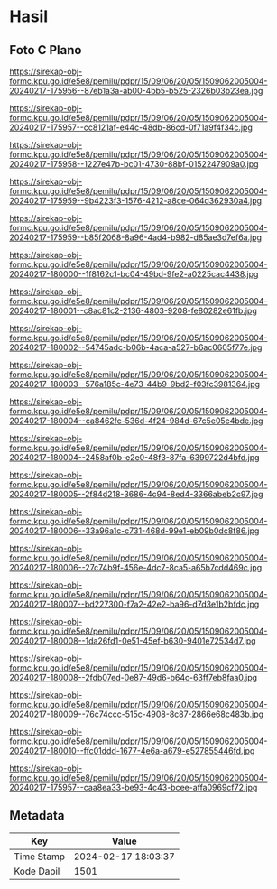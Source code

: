 # Hasil

## Foto C Plano

https://sirekap-obj-formc.kpu.go.id/e5e8/pemilu/pdpr/15/09/06/20/05/1509062005004-20240217-175956--87eb1a3a-ab00-4bb5-b525-2326b03b23ea.jpg

https://sirekap-obj-formc.kpu.go.id/e5e8/pemilu/pdpr/15/09/06/20/05/1509062005004-20240217-175957--cc8121af-e44c-48db-86cd-0f71a9f4f34c.jpg

https://sirekap-obj-formc.kpu.go.id/e5e8/pemilu/pdpr/15/09/06/20/05/1509062005004-20240217-175958--1227e47b-bc01-4730-88bf-0152247909a0.jpg

https://sirekap-obj-formc.kpu.go.id/e5e8/pemilu/pdpr/15/09/06/20/05/1509062005004-20240217-175959--9b4223f3-1576-4212-a8ce-064d362930a4.jpg

https://sirekap-obj-formc.kpu.go.id/e5e8/pemilu/pdpr/15/09/06/20/05/1509062005004-20240217-175959--b85f2068-8a96-4ad4-b982-d85ae3d7ef6a.jpg

https://sirekap-obj-formc.kpu.go.id/e5e8/pemilu/pdpr/15/09/06/20/05/1509062005004-20240217-180000--1f8162c1-bc04-49bd-9fe2-a0225cac4438.jpg

https://sirekap-obj-formc.kpu.go.id/e5e8/pemilu/pdpr/15/09/06/20/05/1509062005004-20240217-180001--c8ac81c2-2136-4803-9208-fe80282e61fb.jpg

https://sirekap-obj-formc.kpu.go.id/e5e8/pemilu/pdpr/15/09/06/20/05/1509062005004-20240217-180002--54745adc-b06b-4aca-a527-b6ac0605f77e.jpg

https://sirekap-obj-formc.kpu.go.id/e5e8/pemilu/pdpr/15/09/06/20/05/1509062005004-20240217-180003--576a185c-4e73-44b9-9bd2-f03fc3981364.jpg

https://sirekap-obj-formc.kpu.go.id/e5e8/pemilu/pdpr/15/09/06/20/05/1509062005004-20240217-180004--ca8462fc-536d-4f24-984d-67c5e05c4bde.jpg

https://sirekap-obj-formc.kpu.go.id/e5e8/pemilu/pdpr/15/09/06/20/05/1509062005004-20240217-180004--2458af0b-e2e0-48f3-87fa-6399722d4bfd.jpg

https://sirekap-obj-formc.kpu.go.id/e5e8/pemilu/pdpr/15/09/06/20/05/1509062005004-20240217-180005--2f84d218-3686-4c94-8ed4-3366abeb2c97.jpg

https://sirekap-obj-formc.kpu.go.id/e5e8/pemilu/pdpr/15/09/06/20/05/1509062005004-20240217-180006--33a96a1c-c731-468d-99e1-eb09b0dc8f86.jpg

https://sirekap-obj-formc.kpu.go.id/e5e8/pemilu/pdpr/15/09/06/20/05/1509062005004-20240217-180006--27c74b9f-456e-4dc7-8ca5-a65b7cdd469c.jpg

https://sirekap-obj-formc.kpu.go.id/e5e8/pemilu/pdpr/15/09/06/20/05/1509062005004-20240217-180007--bd227300-f7a2-42e2-ba96-d7d3e1b2bfdc.jpg

https://sirekap-obj-formc.kpu.go.id/e5e8/pemilu/pdpr/15/09/06/20/05/1509062005004-20240217-180008--1da26fd1-0e51-45ef-b630-9401e72534d7.jpg

https://sirekap-obj-formc.kpu.go.id/e5e8/pemilu/pdpr/15/09/06/20/05/1509062005004-20240217-180008--2fdb07ed-0e87-49d6-b64c-63ff7eb8faa0.jpg

https://sirekap-obj-formc.kpu.go.id/e5e8/pemilu/pdpr/15/09/06/20/05/1509062005004-20240217-180009--76c74ccc-515c-4908-8c87-2866e68c483b.jpg

https://sirekap-obj-formc.kpu.go.id/e5e8/pemilu/pdpr/15/09/06/20/05/1509062005004-20240217-180010--ffc01ddd-1677-4e6a-a679-e527855446fd.jpg

https://sirekap-obj-formc.kpu.go.id/e5e8/pemilu/pdpr/15/09/06/20/05/1509062005004-20240217-175957--caa8ea33-be93-4c43-bcee-affa0969cf72.jpg


## Metadata

| Key        | Value               |
| ---------- | ------------------- |
| Time Stamp | 2024-02-17 18:03:37 |
| Kode Dapil | 1501                |




